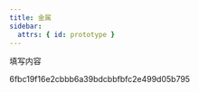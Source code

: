 ```yaml
---
title: 金属
sidebar:
  attrs: { id: prototype }
---
```


填写内容

6fbc19f16e2cbbb6a39bdcbbfbfc2e499d05b795
